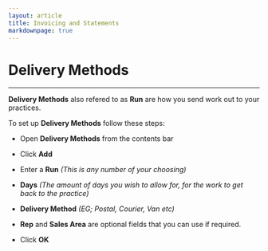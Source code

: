 ```yaml
---
layout: article
title: Invoicing and Statements
markdownpage: true
---
```


# Delivery Methods

- - -

**Delivery Methods** also refered to as **Run** are how you send work out to your practices.

To set up **Delivery Methods** follow these steps:

* Open **Delivery Methods** from the contents bar

* Click **Add**

* Enter a **Run** *(This is any number of your choosing)*

* **Days** *(The amount of days you wish to allow for, for the work to get back to the practice)*

* **Delivery Method** *(EG; Postal, Courier, Van etc)*

* **Rep** and **Sales Area** are optional fields that you can use if required.

* Click **OK**

